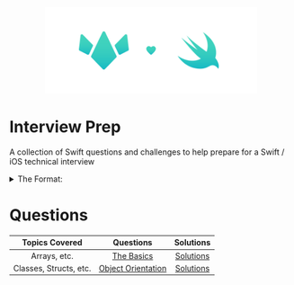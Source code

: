 <p align="center"><img src="./Docs/Assets/interviewPrep.png" height=75% width=75%></p>

# Interview Prep
A collection of Swift questions and challenges to help prepare for a Swift / iOS technical interview


<details>
 <summary>The Format:</summary>

 ## Our Question Pages Begin with the Topics to be Covered
 * From Arrays to Strings
 * To running times and more

 ### Our Questions Will Come Next
 Each question is accompanied by a short description of the problem
 #### An Example too, if the problem needs one:
 ```Swift
 someFunc() // written in as a block of code
 ```
 <details>
  <summary><em>And an inline solution or hint if the problem calls for one:</em></summary>

  ```Swift
  // a code block here makes the most sense too
  fooFunc(int: coolParams)
  ```
 </details>
</details>

# Questions

| Topics Covered | Questions | Solutions |
|:--------------:|:---------:|:---------:|
|Arrays, etc.    |[The Basics](Questions/questions1.md)|[Solutions](Solutions/questions1.md)|
|Classes, Structs, etc.   |[Object Orientation](Questions/questions2.md)|[Solutions](Solutions/questions2.md)|
